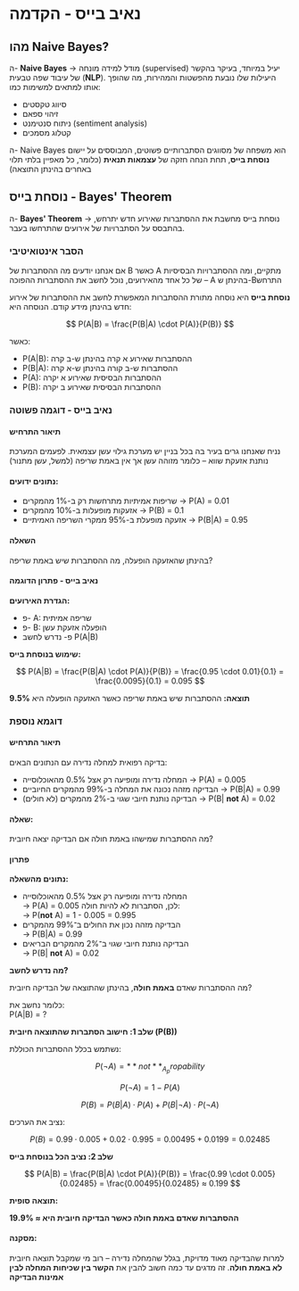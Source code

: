 # נאיב בייס - הקדמה

## מהו Naive Bayes?

ה- **Naive Bayes** → מודל למידה מונחה (supervised) יעיל במיוחד, בעיקר בהקשר של עיבוד שפה טבעית (**NLP**). היעילות שלו נובעת מהפשטות והמהירות, מה שהופך אותו למתאים למשימות כמו:
- סיווג טקסטים
- זיהוי ספאם
- ניתוח סנטימנט (sentiment analysis)
- קטלוג מסמכים

ה- Naive Bayes הוא משפחה של מסווגים הסתברותיים פשוטים, המבוססים על יישום **נוסחת בייס**, תחת הנחה חזקה של **עצמאות תנאית** (כלומר, כל מאפיין בלתי תלוי באחרים בהינתן התוצאה)

## נוסחת בייס - Bayes' Theorem

ה- **Bayes' Theorem** → נוסחת בייס מחשבת את ההסתברות שאירוע חדש יתרחש, בהתבסס על הסתברויות של אירועים שהתרחשו בעבר.

### הסבר אינטואיטיבי

אם אנחנו יודעים מה ההסתברות של B כאשר A מתקיים, ומה ההסתברויות הבסיסיות של כל אחד מהאירועים, נוכל לחשב את ההסתברות ההפוכה – A בהינתן ש-Bהתרחש

**נוסחת בייס** היא נוסחה מתורת ההסתברות המאפשרת לחשב את ההסתברות של אירוע חדש בהינתן מידע קודם. הנוסחה היא:

$$
P(A|B) = \frac{P(B|A) \cdot P(A)}{P(B)}
$$

כאשר:

- P(A|B): ההסתברות שאירוע א קרה בהינתן ש-ב קרה
- P(B|A): ההסתברות ש-ב קורה בהינתן ש-א קרה
- P(A): ההסתברות הבסיסית שאירוע א יקרה
- P(B): ההסתברות הבסיסית שאירוע ב יקרה

### נאיב בייס - דוגמה פשוטה

#### תיאור התרחיש

נניח שאנחנו גרים בעיר בה בכל בניין יש מערכת גילוי עשן עצמאית. לפעמים המערכת נותנת אזעקת שווא – כלומר מזוהה עשן אך אין באמת שריפה (למשל, עשן מתנור)

#### נתונים ידועים:
- שריפות אמיתיות מתרחשות רק ב-1% מהמקרים → P(A) = 0.01
- אזעקות מופעלות ב-10% מהמקרים → P(B) = 0.1
- אזעקה מופעלת ב-95% ממקרי השריפה האמיתיים → P(B|A) = 0.95

#### השאלה

בהינתן שהאזעקה הופעלה, מה ההסתברות שיש באמת שריפה?

#### נאיב בייס - פתרון הדוגמה

**הגדרת האירועים:**
- פ- A: שריפה אמיתית
- פ- B: הופעלה אזעקת עשן
- פ- נדרש לחשב P(A|B)

 **שימוש בנוסחת בייס:**

$$
P(A|B) = \frac{P(B|A) \cdot P(A)}{P(B)} = \frac{0.95 \cdot 0.01}{0.1} = \frac{0.0095}{0.1} = 0.095
$$

**תוצאה:**
ההסתברות שיש באמת שריפה כאשר האזעקה הופעלה היא **9.5%**

### דוגמא נוספת

#### תיאור התרחיש

בדיקה רפואית למחלה נדירה עם הנתונים הבאים:

- המחלה נדירה ומופיעה רק אצל 0.5% מהאוכלוסייה → P(A) = 0.005
- הבדיקה מזהה נכונה את המחלה ב-99% מהמקרים החיוביים → P(B|A) = 0.99
- הבדיקה נותנת חיובי שגוי ב-2% מהמקרים (לא חולים) → P(B| **not** A) = 0.02

#### שאלה:
מה ההסתברות שמישהו באמת חולה אם הבדיקה יצאה חיובית?

#### פתרון

**נתונים מהשאלה:**

- המחלה נדירה ומופיעה רק אצל 0.5% מהאוכלוסייה  
  → P(A) = 0.005
  לכן, הסתברות לא להיות חולה:  
  → P(**not** A) = 1 - 0.005 = 0.995  
- הבדיקה מזהה נכון את החולים ב־99% מהמקרים  
  → P(B|A) = 0.99
- הבדיקה נותנת חיובי שגוי ב־2% מהמקרים הבריאים  
  → P(B| **not** A) = 0.02

**מה נדרש לחשב?**

מה ההסתברות שאדם **באמת חולה**, בהינתן שהתוצאה של הבדיקה חיובית?

כלומר נחשב את:  
P(A|B) = ?

**שלב 1: חישוב הסתברות שהתוצאה חיובית (P(B))**

נשתמש בכלל ההסתברות הכוללת:

$$
P(\neg A) = **not**_A_propability
$$

$$
P(\neg A) = 1 - P(A)
$$

$$
P(B) = P(B|A) \cdot P(A) + P(B|\neg A) \cdot P(\neg A)
$$

נציב את הערכים:

$$
P(B) = 0.99 \cdot 0.005 + 0.02 \cdot 0.995 = 0.00495 + 0.0199 = 0.02485
$$

**שלב 2: נציב הכל בנוסחת בייס**

$$
P(A|B) = \frac{P(B|A) \cdot P(A)}{P(B)} = \frac{0.99 \cdot 0.005}{0.02485} = \frac{0.00495}{0.02485} ≈ 0.199
$$

**תוצאה סופית:**

**ההסתברות שאדם באמת חולה כאשר הבדיקה חיובית היא ≈ 19.9%**

#### מסקנה:

למרות שהבדיקה מאוד מדויקת, בגלל שהמחלה נדירה – רוב מי שמקבל תוצאה חיובית **לא באמת חולה**. זה מדגים עד כמה חשוב להבין את **הקשר בין שכיחות המחלה לבין אמינות הבדיקה**


